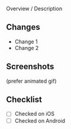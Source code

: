 Overview / Description

## Changes
- Change 1
- Change 2

## Screenshots
(prefer animated gif)

## Checklist
- [ ] Checked on iOS
- [ ] Checked on Android
